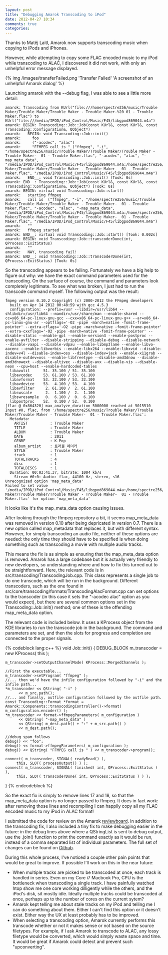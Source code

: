 ```yaml
---
layout: post
title: "Debugging Amarok Transcoding to iPod"
date: 2012-04-27 10:34
comments: true
categories: 
---
```

Thanks to Matěj Laitl, Amarok now supports transcoding music when copying to iPods and iPhones.

However, while attempting to copy some FLAC encoded music to my iPod while transcoding to ALAC, I discovered it did not work, with only an unhelpful error message displayed.

{% img /images/transferFailed.png 'Transfer Failed' 'A screenshot of an unhelpful Amarok dialog' %}

Launching amarok with the --debug flag, I was able to see a little more detail:

	amarok: Transcoding from KUrl("file:///home/spectre256/music/Trouble Maker/Trouble Maker/Trouble Maker - Trouble Maker-%20 01 - Trouble Maker.flac") to KUrl("file:///media/IPOD/iPod_Control/Music/F45/libgpod869044.m4a")
	amarok: BEGIN: Transcoding::Job::Job(const KUrl&, const KUrl&, const Transcoding::Configuration&, QObject*)
	amarok:   BEGIN: void Transcoding::Job::init()
	amarok:     foo
	amarok:     ("-acodec", "alac")
	amarok:     "FFMPEG call is " ("ffmpeg", "-i", "/home/spectre256/music/Trouble Maker/Trouble Maker/Trouble Maker - Trouble Maker-  01 - Trouble Maker.flac", "-acodec", "alac", "-map_meta_data", "/media/IPOD/iPod_Control/Music/F45/libgpod869044.m4a:/home/spectre256/music/Trouble Maker/Trouble Maker/Trouble Maker - Trouble Maker-  01 - Trouble Maker.flac", "/media/IPOD/iPod_Control/Music/F45/libgpod869044.m4a")
	amarok:   END__: void Transcoding::Job::init() [Took: 0s]
	amarok: END__: Transcoding::Job::Job(const KUrl&, const KUrl&, const Transcoding::Configuration&, QObject*) [Took: 0s]
	amarok: BEGIN: virtual void Transcoding::Job::start()
	amarok:   starting ffmpeg
	amarok:   call is  ("ffmpeg", "-i", "/home/spectre256/music/Trouble Maker/Trouble Maker/Trouble Maker - Trouble Maker-  01 - Trouble Maker.flac", "-acodec", "alac", "-map_meta_data", "/media/IPOD/iPod_Control/Music/F45/libgpod869044.m4a:/home/spectre256/music/Trouble Maker/Trouble Maker/Trouble Maker - Trouble Maker-  01 - Trouble Maker.flac", "/media/IPOD/iPod_Control/Music/F45/libgpod869044.m4a")
	amarok:   ""
	amarok:   ffmpeg started
	amarok: END__: virtual void Transcoding::Job::start() [Took: 0.002s]
	amarok: BEGIN: void Transcoding::Job::transcoderDone(int, QProcess::ExitStatus)
	amarok:   ""
	amarok:   NAY, transcoding fail!
	amarok: END__: void Transcoding::Job::transcoderDone(int, QProcess::ExitStatus) [Took: 0s]

So the transcoding appears to be failing. Fortunately we have a big help to figure out why: we have the exact command parameters used for the transcoding.
On the surface of course, the command and parameters look completely legitimate.
To see what was broken, I just had to run the transcode command myself. The following output was the result:

	fmpeg version 0.10.2 Copyright (c) 2000-2012 the FFmpeg developers
	  built on Apr 14 2012 00:48:59 with gcc 4.5.3
	  configuration: --prefix=/usr --libdir=/usr/lib64 --shlibdir=/usr/lib64 --mandir=/usr/share/man --enable-shared --cc=x86_64-pc-linux-gnu-gcc --cxx=x86_64-pc-linux-gnu-g++ --ar=x86_64-pc-linux-gnu-ar --optflags='-O2 -pipe -march=native -fomit-frame-pointer' --extra-cflags='-O2 -pipe -march=native -fomit-frame-pointer' --extra-cxxflags='-O2 -pipe -march=native -fomit-frame-pointer' --disable-static --enable-gpl --enable-version3 --enable-postproc --enable-avfilter --disable-stripping --disable-debug --disable-network --disable-vaapi --disable-vdpau --enable-libmp3lame --enable-libvo-aacenc --enable-libvorbis --enable-libx264 --enable-libxvid --disable-indev=v4l --disable-indev=oss --disable-indev=jack --enable-x11grab --disable-outdev=oss --enable-libfreetype --disable-amd3dnow --disable-amd3dnowext --disable-altivec --disable-avx --disable-vis --disable-neon --cpu=host --enable-hardcoded-tables
	  libavutil      51. 35.100 / 51. 35.100
	  libavcodec     53. 61.100 / 53. 61.100
	  libavformat    53. 32.100 / 53. 32.100
	  libavdevice    53.  4.100 / 53.  4.100
	  libavfilter     2. 61.100 /  2. 61.100
	  libswscale      2.  1.100 /  2.  1.100
	  libswresample   0.  6.100 /  0.  6.100
	  libpostproc    52.  0.100 / 52.  0.100
	[flac @ 0x864320] max_analyze_duration 5000000 reached at 5015510
	Input #0, flac, from '/home/spectre256/music/Trouble Maker/Trouble Maker/Trouble Maker - Trouble Maker-  01 - Trouble Maker.flac':
	  Metadata:
	    ARTIST          : Trouble Maker
	    TITLE           : Trouble Maker
	    ALBUM           : Trouble Maker
	    DATE            : 2011
	    GENRE           : K-Pop
	    album_artist    : 트러블 메이커
	    STYLE           : Trouble Maker
	    track           : 1
	    TOTALTRACKS     : 4
	    disc            : 1
	    TOTALDISCS      : 1
	  Duration: 00:03:41.37, bitrate: 1004 kb/s
	    Stream #0:0: Audio: flac, 44100 Hz, stereo, s16
	Unrecognized option 'map_meta_data'
	Failed to set value '/media/IPOD/iPod_Control/Music/F45/libgpod869044.m4a:/home/spectre256/music/Trouble Maker/Trouble Maker/Trouble Maker - Trouble Maker-  01 - Trouble Maker.flac' for option 'map_meta_data'

It looks like it's the map\_meta\_data option causing issues.

After looking through the ffmpeg repository a bit, it seems map\_meta\_data was removed in version 0.10 after being depricated in version 0.7.
There is a new option called map\_metadata that replaces it, but with different syntax.
However, for simply transcoding an audio file, neither of these options are needed:
the only time they should have to be specified is when doing something such as transcoding a movie with multiple audio tracks.

This means the fix is as simple as ensuring that the map\_meta\_data option is removed. Amarok has a large codebase but it is actually very friendly to new developers, so understanding where and how to fix this turned out to be straightforward. Here, the relevant code is in src/transcoding/TranscodingJob.cpp.
This class represents a single job to do one transcode, which will be run in the background.
Different transcoders, such as the one found in src/core/transcoding/formats/TranscodingAlacFormat.cpp can set options to the transcoder (in this case it sets the "-acodec alac" option as you would expect), but there are several common options set in the Transcoding::Job::init() method; one of these is the offending map\_meta\_data option.

The relevant code is included below. It uses a KProcess object from the KDE libraries to run the transcode job in the background.
The command and parameters are set, and then the slots for progress and completion are connected to the proper signals.

{% codeblock lang:c++ %}
void
Job::init()
{
    DEBUG_BLOCK
    m_transcoder = new KProcess( this );

    m_transcoder->setOutputChannelMode( KProcess::MergedChannels );

    //First the executable...
    m_transcoder->setProgram( "ffmpeg" );
    //... then we'd have the infile configuration followed by "-i" and the infile path...
    *m_transcoder << QString( "-i" )
		  << m_src.path();
    //... and finally, outfile configuration followed by the outfile path.
    const Transcoding::Format *format = Amarok::Components::transcodingController()->format( m_configuration.encoder() );
    *m_transcoder << format->ffmpegParameters( m_configuration )
		  << QString( "-map_meta_data" )
		  << QString( m_dest.path() + ":" + m_src.path() )
		  << m_dest.path();

    //debug spam follows
    debug() << "foo";
    debug() << format->ffmpegParameters( m_configuration );
    debug() << QString( "FFMPEG call is " ) << m_transcoder->program();

    connect( m_transcoder, SIGNAL( readyRead() ),
	     this, SLOT( processOutput() ) );
    connect( m_transcoder, SIGNAL( finished( int, QProcess::ExitStatus ) ),
	     this, SLOT( transcoderDone( int, QProcess::ExitStatus ) ) );
}
{% endcodeblock %}

So the exact fix is simply to remove lines 17 and 18, so that the map\_meta\_data option is no longer passed to ffmpeg.
It does in fact work: after removing those lines and recompiling I can happily copy all my FLAC encoded music to my iPod in ALAC format!

I submitted the code for review on the Amarok [reviewboard](https://git.reviewboard.kde.org/r/104839/).
In addition to the transcoding fix, I also included a tiny fix to make debugging easier in the future: in the debug lines above where a QStringList is sent to debug output, use the .join() function to print the command exactly as it would be run, instead of a comma separated list of individual parameters.
The full set of changes can be found on [Github](https://github.com/orangejulius/amarok/tree/fixTranscode).

During this whole process, I've noticed a couple other pain points that would be great to improve. If possible I'll work on this in the near future:

* When multiple tracks are picked to be transcoded at once, each track is handled in series. Even on my Core i7 Macbook Pro, CPU is the bottleneck when transcoding a single track. I have painfully watched htop show me one core working dilligently while the others, and the iPod's disk, sit mostly idle. Ideally multiple tracks could be transcoded at once, perhaps up to the number of cores on the current sytem?
* Amarok kept telling me about stale tracks on my iPod and telling me I can do something about them. Either I can't find this option or it doesn't exist. Either way the UX at least probably has to be improved.
* When selecting a transcoding option, Amarok currently performs this transcode whether or not it makes sense or not based on the source filetypes. For example, if I ask Amarok to transcode to ALAC, any lossy filetype would be converted, which would simply waste space and time. It would be great if Amarok could detect and prevent such "upconverting".
